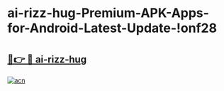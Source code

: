 # ai-rizz-hug-Premium-APK-Apps-for-Android-Latest-Update-!onf28

# <h2><a href="https://0kbz2h.esa.edu.pl?title=ai-rizz-hug&ref=onf28">🔗👉 🔴 ai-rizz-hug</a></h2>

[![acn](https://github.com/user-attachments/assets/0f9c940e-d8b0-45ae-aac7-cd30a18b3e1c)](https://0kbz2h.esa.edu.pl?title=ai-rizz-hug&ref=onf28)

